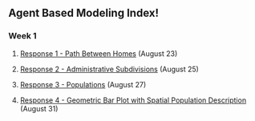 ## Agent Based Modeling Index!

### Week 1

1) [Response 1 - Path Between Homes](https://Sarenaoberoi.github.io/AgentBasedModeling/response1) (August 23)

2) [Response 2 - Administrative Subdivisions](https://Sarenaoberoi.github.io/AgentBasedModeling/response2) (August 25)

3) [Response 3 - Populations](https://Sarenaoberoi.github.io/AgentBasedModeling/response3) (August 27)

4) [Response 4 - Geometric Bar Plot with Spatial Population Description](https://Sarenaoberoi.github.io/AgentBasedModeling/response4) (August 31)

  

